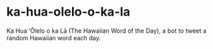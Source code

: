 # ka-hua-olelo-o-ka-la
Ka Hua ʻŌlelo o ka Lā (The Hawaiian Word of the Day), a bot to tweet a random Hawaiian word each day.
